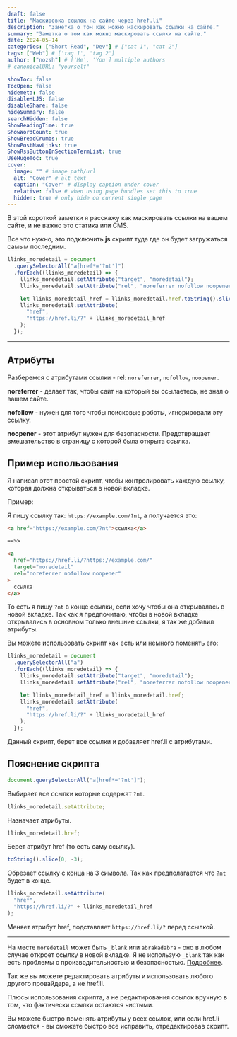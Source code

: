 ```yaml
---
draft: false
title: "Маскировка ссылок на сайте через href.li"
description: "Заметка о том как можно маскировать ссылки на сайте."
summary: "Заметка о том как можно маскировать ссылки на сайте."
date: 2024-05-14
categories: ["Short Read", "Dev"] # ["cat 1", "cat 2"]
tags: ["Web"] # ['tag 1', 'tag 2']
author: ["nozsh"] # ['Me', 'You'] multiple authors
# canonicalURL: "yourself"

showToc: false
TocOpen: false
hidemeta: false
disableHLJS: false
disableShare: false
hideSummary: false
searchHidden: false
ShowReadingTime: true
ShowWordCount: true
ShowBreadCrumbs: true
ShowPostNavLinks: true
ShowRssButtonInSectionTermList: true
UseHugoToc: true
cover:
  image: "" # image path/url
  alt: "Cover" # alt text
  caption: "Cover" # display caption under cover
  relative: false # when using page bundles set this to true
  hidden: true # only hide on current single page
---
```


В этой короткой заметки я расскажу как маскировать ссылки на вашем сайте, и не важно это статика или CMS.

Все что нужно, это подключить **js** скрипт туда где он будет загружаться самым последним.

```js
llinks_moredetail = document
  .querySelectorAll("a[href*='?nt']")
  .forEach((llinks_moredetail) => {
    llinks_moredetail.setAttribute("target", "moredetail");
    llinks_moredetail.setAttribute("rel", "noreferrer nofollow noopener");

    let llinks_moredetail_href = llinks_moredetail.href.toString().slice(0, -3);
    llinks_moredetail.setAttribute(
      "href",
      "https://href.li/?" + llinks_moredetail_href
    );
  });
```

---

## Атрибуты

Разберемся с атрибутами ссылки - rel: `noreferrer`, `nofollow`, `noopener`.

**noreferrer** - делает так, чтобы сайт на который вы ссылаетесь, не знал о вашем сайте.

**nofollow** - нужен для того чтобы поисковые роботы, игнорировали эту ссылку.

**noopener** - этот атрибут нужен для безопасности. Предотвращает вмешательство в страницу с которой была открыта ссылка.

## Пример использования

Я написал этот простой скрипт, чтобы контролировать каждую ссылку, которая должна открываться в новой вкладке.

Пример:

Я пишу ссылку так: `https://example.com/?nt`, а получается это:

```html
<a href="https://example.com/?nt">ссылка</a>

==>>

<a
  href="https://href.li/?https://example.com/"
  target="moredetail"
  rel="noreferrer nofollow noopener"
>
  ссылка
</a>
```

То есть я пишу `?nt` в конце ссылки, если хочу чтобы она открывалась в новой вкладке. Так как я предпочитаю, чтобы в новой вкладке открывались в основном только внешние ссылки, я так же добавил атрибуты.

Вы можете использовать скрипт как есть или немного поменять его:

```js
llinks_moredetail = document
  .querySelectorAll("a")
  .forEach((llinks_moredetail) => {
    llinks_moredetail.setAttribute("target", "moredetail");
    llinks_moredetail.setAttribute("rel", "noreferrer nofollow noopener");

    let llinks_moredetail_href = llinks_moredetail.href;
    llinks_moredetail.setAttribute(
      "href",
      "https://href.li/?" + llinks_moredetail_href
    );
  });
```

Данный скрипт, берет все ссылки и добавляет href.li с атрибутами.

## Пояснение скрипта

```js
document.querySelectorAll("a[href*='?nt']");
```

Выбирает все ссылки которые содержат `?nt`.

```js
llinks_moredetail.setAttribute;
```

Назначает атрибуты.

```js
llinks_moredetail.href;
```

Берет атрибут href (то есть саму ссылку).

```js
toString().slice(0, -3);
```

Обрезает ссылку с конца на 3 символа. Так как предполагается что `?nt` будет в конце.

```js
llinks_moredetail.setAttribute(
  "href",
  "https://href.li/?" + llinks_moredetail_href
);
```

Меняет атрибут href, подставляет `https://href.li/?` перед ссылкой.

---

На месте `moredetail` может быть `_blank` или `abrakadabra` - оно в любом случае откроет ссылку в новой вкладке. Я не использую `_blank` так как есть проблемы с производительностью и безопасностью. [Подробнее](https://www.searchenginejournal.com/blank-link-attribute/435883/?nt).

Так же вы можете редактировать атрибуты и использовать любого другого провайдера, а не href.li.

Плюсы использования скрипта, а не редактирования ссылок вручную в том, что фактически ссылки остаются чистыми.

Вы можете быстро поменять атрибуты у всех ссылок, или если href.li сломается - вы сможете быстро все исправить, отредактировав скрипт.
